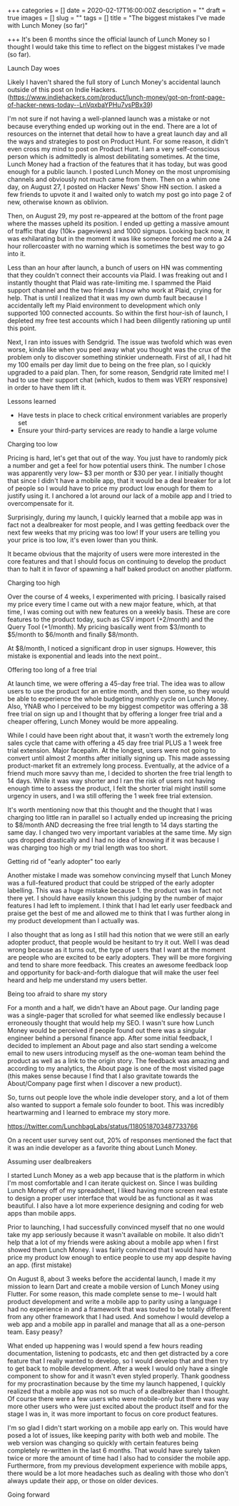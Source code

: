 +++
categories = []
date = 2020-02-17T16:00:00Z
description = ""
draft = true
images = []
slug = ""
tags = []
title = "The biggest mistakes I've made with Lunch Money (so far)"

+++
It's been 6 months since the official launch of Lunch Money so I thought I would take this time to reflect on the biggest mistakes I've made (so far).

Launch Day woes

Likely I haven't shared the full story of Lunch Money's accidental launch outside of this post on Indie Hackers. (https://www.indiehackers.com/product/lunch-money/got-on-front-page-of-hacker-news-today--LnVqxbaYPHu7vsPBx39)

I'm not sure if not having a well-planned launch was a mistake or not because everything ended up working out in the end. There are a lot of resources on the internet that detail how to have a great launch day and all the ways and strategies to post on Product Hunt. For some reason, it didn't even cross my mind to post on Product Hunt. I am a very self-conscious person which is admittedly is almost debilitating sometimes. At the time, Lunch Money had a fraction of the features that it has today, but was good enough for a public launch. I posted Lunch Money on the most unpromising channels and obviously not much came from them. Then on a whim one day, on August 27, I posted on Hacker News' Show HN section. I asked a few friends to upvote it and I waited only to watch my post go into page 2 of new, otherwise known as oblivion.

Then, on August 29, my post re-appeared at the bottom of the front page where the masses upheld its position. I ended up getting a massive amount of traffic that day (10k+ pageviews) and 1000 signups. Looking back now, it was exhilarating but in the moment it was like someone forced me onto a 24 hour rollercoaster with no warning which is sometimes the best way to go into it.

Less than an hour after launch, a bunch of users on HN was commenting that they couldn't connect their accounts via Plaid. I was freaking out and I instantly thought that Plaid was rate-limiting me. I spammed the Plaid support channel and the two friends I know who work at Plaid, crying for help. That is until I realized that it was my own dumb fault because I accidentally left my Plaid environment to development which only supported 100 connected accounts. So within the first hour-ish of launch, I depleted my free test accounts which I had been diligently rationing up until this point.

Next, I ran into issues with Sendgrid. The issue was twofold which was even worse, kinda like when you peel away what you thought was the crux of the problem only to discover something stinkier underneath. First of all, I had hit my 100 emails per day limit due to being on the free plan, so I quickly upgraded to a paid plan. Then, for some reason, Sendgrid rate limited me! I had to use their support chat (which, kudos to them was VERY responsive) in order to have them lift it. 

Lessons learned
* Have tests in place to check critical environment variables are properly set
* Ensure your third-party services are ready to handle a large volume

Charging too low

Pricing is hard, let's get that out of the way. You just have to randomly pick a number and get a feel for how potential users think. The number I chose was apparently very low– $3 per month or $30 per year. I initially thought that since I didn't have a mobile app, that it would be a deal breaker for a lot of people so I would have to price my product low enough for them to justify using it. I anchored a lot around our lack of a mobile app and I tried to overcompensate for it. 

Surprisingly, during my launch, I quickly learned that a mobile app was in fact not a dealbreaker for most people, and I was getting feedback over the next few weeks that my pricing was too low! If your users are telling you your price is too low, it's even lower than you think.

It became obvious that the majority of users were more interested in the core features and that I should focus on continuing to develop the product than to halt it in favor of spawning a half baked product on another platform.

Charging too high

Over the course of 4 weeks, I experimented with pricing. I basically raised my price every time I came out with a new major feature, which, at that time, I was coming out with new features on a weekly basis. These are core features to the product today, such as CSV import (+2/month) and the Query Tool (+1/month). My pricing basically went from $3/month to $5/month to $6/month and finally $8/month. 

At $8/month, I noticed a significant drop in user signups. However, this mistake is exponential and leads into the next point..

Offering too long of a free trial

At launch time, we were offering a 45-day free trial. The idea was to allow users to use the product for an entire month, and then some, so they would be able to experience the whole budgeting monthly cycle on Lunch Money. Also, YNAB who I perceived to be my biggest competitor was offering a 38 free trial on sign up and I thought that by offering a longer free trial and a cheaper offering, Lunch Money would be more appealing.

While I could have been right about that, it wasn't worth the extremely long sales cycle that came with offering a 45 day free trial PLUS a 1 week free trial extension. Major facepalm. At the longest, users were not going to convert until almost 2 months after initially signing up. This made assessing product-market fit an extremely long process. Eventually, at the advice of a friend much more savvy than me, I decided to shorten the free trial length to 14 days. While it was way shorter and I ran the risk of users not having enough time to assess the product, I felt the shorter trial might instill some urgency in users, and I wa still offering the 1 week free trial extension.

It's worth mentioning now that this thought and the thought that I was charging too little ran in parallel so I actually ended up increasing the pricing to $8/month AND decreasing the free trial length to 14 days starting the same day. I changed two very important variables at the same time. My sign ups dropped drastically and I had no idea of knowing if it was because I was charging too high or my trial length was too short.

Getting rid of "early adopter" too early

Another mistake I made was somehow convincing myself that Lunch Money was a full-featured product that could be stripped of the early adopter labelling. This was a huge mistake because 1. the product was in fact not there yet. I should have easily known this judging by the number of major features I had left to implement. I think that I had let early user feedback and praise get the best of me and allowed me to think that I was further along in my product development than I actually was. 

I also thought that as long as I still had this notion that we were still an early adopter product, that people would be hesitant to try it out. Well I was dead wrong because as it turns out, the type of users that I want at the moment are people who are excited to be early adopters. They will be more forgiving and tend to share more feedback. This creates an awesome feedback loop and opportunity for back-and-forth dialogue that will make the user feel heard and help me understand my users better.

Being too afraid to share my story

For a month and a half, we didn't have an About page. Our landing page was a single-pager that scrolled for what seemed like endlessly because I erroneously thought that would help my SEO. I wasn't sure how Lunch Money would be perceived if people found out there was a singular engineer behind a personal finance app. After some initial feedback, I decided to implement an About page and also start sending a welcome email to new users introducing myself as the one-woman team behind the product as well as a link to the origin story. The feedback was amazing and according to my analytics, the About page is one of the most visited page (this makes sense because I find that I also gravitate towards the About/Company page first when I discover a new product).

So, turns out people love the whole indie developer story, and a lot of them also wanted to support a female solo founder to boot. This was incredibly heartwarming and I learned to embrace my story more.

https://twitter.com/LunchbagLabs/status/1180518703487733766

On a recent user survey sent out, 20% of responses mentioned the fact that it was an indie developer as a favorite thing about Lunch Money.

Assuming user dealbreakers

I started Lunch Money as a web app because that is the platform in which I'm most comfortable and I can iterate quickest on. Since I was building Lunch Money off of my spreadsheet, I liked having more screen real estate to design a proper user interface that would be as functional as it was beautiful. I also have a lot more experience designing and coding for web apps than mobile apps.

Prior to launching, I had successfully convinced myself that no one would take my app seriously because it wasn't available on mobile. It also didn't help that a lot of my friends were asking about a mobile app when I first showed them Lunch Money. I was fairly convinced that I would have to price my product low enough to entice people to use my app despite having an app. (first mistake)

On August 8, about 3 weeks before the accidental launch, I made it my mission to learn Dart and create a mobile version of Lunch Money using Flutter. For some reason, this made complete sense to me– I would halt product development and write a mobile app to parity using a language I had no experience in and a framework that was touted to be totally different from any other framework that I had used. And somehow I would develop a web app and a mobile app in parallel and manage that all as a one-person team. Easy peasy?

What ended up happening was I would spend a few hours reading documentation, listening to podcasts, etc and then get distracted by a core feature that I really wanted to develop, so I would develop that and then try to get back to mobile development. After a week I would only have a single component to show for and it wasn't even styled properly. Thank goodness for my procrastination because by the time my launch happened, I quickly realized that a mobile app was not so much of a dealbreaker than I thought. Of course there were a few users who were mobile-only but there was way more other users who were just excited about the product itself and for the stage I was in, it was more important to focus on core product features.

I'm so glad I didn't start working on a mobile app early on. This would have posed a lot of issues, like keeping parity with both web and mobile. The web version was changing so quickly with certain features being completely re-written in the last 6 months. That would have surely taken twice or more the amount of time had I also had to consider the mobile app. Furthermore, from my previous development experience with mobile apps, there would be a lot more headaches such as dealing with those who don't always update their app, or those on older devices.

Going forward